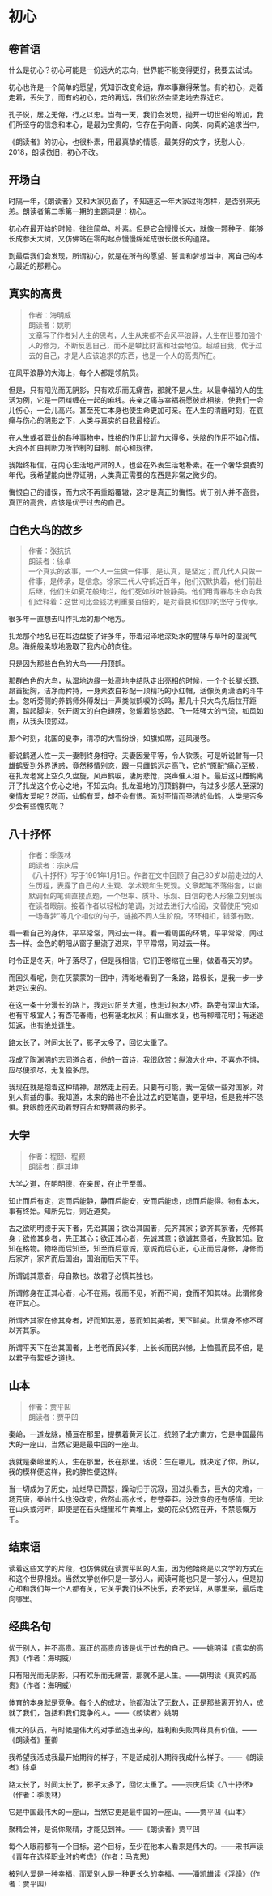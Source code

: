 # 初心

## 卷首语

什么是初心？初心可能是一份远大的志向，世界能不能变得更好，我要去试试。

初心也许是一个简单的愿望，凭知识改变命运，靠本事赢得荣誉。有的初心，走着走着，丢失了，而有的初心，走的再远，我们依然会坚定地去靠近它。

孔子说，居之无倦，行之以忠。当有一天，我们会发现，抛开一切世俗的附加，我们所坚守的信念和本心，是最为宝贵的，它存在于向善、向美、向真的追求当中。

《朗读者》的初心，也很朴素，用最真挚的情感，最美好的文字，抚慰人心，2018，朗读依旧，初心不改。

## 开场白

时隔一年，《朗读者》又和大家见面了，不知道这一年大家过得怎样，是否别来无恙。朗读者第二季第一期的主题词是：初心。

初心在最开始的时候，往往简单、朴素。但是它会慢慢长大，就像一颗种子，能够长成参天大树，又仿佛站在零的起点慢慢绵延成很长很长的道路。

到最后我们会发现，所谓初心，就是在所有的愿望、誓言和梦想当中，离自己的本心最近的那颗心。

## 真实的高贵

> 作者：海明威	
> 朗读者：姚明	
> 文章写了作者对人生的思考，人生从来都不会风平浪静，人生在世要加强个人的修为，不断反思自己，而不是攀比财富和社会地位。超越自我，优于过去的自己，才是人应该追求的东西，也是一个人的高贵所在。

在风平浪静的大海上，每个人都是领航员。

但是，只有阳光而无阴影，只有欢乐而无痛苦，那就不是人生。以最幸福的人的生活为例，它是一团纠缠在一起的麻线。丧亲之痛与幸福祝愿彼此相接，使我们一会儿伤心，一会儿高兴。甚至死亡本身也使生命更加可亲。在人生的清醒时刻，在哀痛与伤心的阴影之下，人类与真实的自我最接近。

在人生或者职业的各种事物中，性格的作用比智力大得多，头脑的作用不如心情，天资不如由判断力所节制的自制、耐心和规律。

我始终相信，在内心生活地严肃的人，也会在外表生活地朴素。在一个奢华浪费的年代，我希望能向世界证明，人类真正需要的东西是非常之微少的。

悔恨自己的错误，而力求不再重蹈覆辙，这才是真正的悔悟。优于别人并不高贵，真正的高贵，应该是优于过去的自己。

## 白色大鸟的故乡

> 作者：张抗抗	
> 朗读者：徐卓	
> 一个真实的故事，一个人一生做一件事，是认真，是坚定；而几代人只做一件事，是传承，是信念。徐家三代人守鹤近百年，他们沉默执着，他们前赴后继，他们生如夏花般绚烂，他们死如秋叶般静美。他们用青春与生命向我们诠释着：这世间比金钱功利重要百倍的，是对善良和信仰的坚守与传承。

很多年一直想去叫作扎龙的那个地方。

扎龙那个地名已在耳边盘旋了许多年，带着沼泽地深处水的腥味与草叶的湿润气息。海绵般柔软地吸取了我内心的向往。

只是因为那些白色的大鸟——丹顶鹤。

那群白色的大鸟，从湿地边缘一处高地中结队走出亮相的时候，一个个长腿长颈、昂首挺胸，洁净而矜持，一身素衣白衫配一顶精巧的小红帽，活像英勇潇洒的斗牛士。忽听旁侧的养鹤师外傅发出一声类似鹤唳的长鸣，那几十只大鸟先后拉开距离，踮起脚尖，张开阔大的白色翅膀，忽煽着悠悠起。飞一阵强大的气流，如风如雨，从我头顶掠过。

那个时刻，北国的夏季，清凉的大雪纷纷，如旗如席，迎风漫卷。

都说鹤通人性一夫一妻制终身相守。夫妻因爱平等，令人钦羡。可是听说曾有一只雄鹤受到外界诱惑，竟然移情别恋，跟一只雌鹤远走高飞，它的“原配”痛心至极，在扎龙老窝上空久久盘旋，风声鹤唳，凄厉悲怆，哭声催人泪下。最后这只雌鹤离开了扎龙这个伤心之地，不知去向。扎龙温地的丹顶鹤群中，有过多少感人至深的亲情友爱呢？然而，仙鹤有爱，却不会有恨。面对至情而圣洁的仙鹤，人类是否多少会有些愧疚呢？

## 八十抒怀

> 作者：季羡林	
> 朗读者：宗庆后	
> 《八十抒怀》写于1991年1月1日。作者在文中回顾了自己80岁以前走过的人生历程，表露了自己的人生观、学术观和生死观。文章起笔不落俗套，以幽默调侃的笔调直接点题，一个坦率、质朴、乐观、自信的老人形象立刻展现在读者眼前。接着作者以轻松的笔调，对过去进行大检阅，交替使用“宛如一场春梦”等几个相似的句子，链接不同人生阶段，环环相扣，错落有致。

看一看自己的身体，平平常常，同过去一样。看一看周围的环境，平平常常，同过去一样。金色的朝阳从窗子里流了进来，平平常常，同过去一样。

时令正是冬天，叶子落尽了，但是我相信，它们正卷缩在土里，做着春天的梦。

而回头看呢，则在灰蒙蒙的一团中，清晰地看到了一条路，路极长，是我一步一步地走过来的。

在这一条十分漫长的路上，我走过阳关大道，也走过独木小乔。路旁有深山大泽，也有平坡宜人；有杏花春雨，也有塞北秋风；有山重水复，也有柳暗花明；有迷途知返，也有绝处逢生。

路太长了，时间太长了，影子太多了，回忆太重了。

我成了陶渊明的志同道合者，他的一首诗，我很欣赏：纵浪大化中，不喜亦不惧，应尽便须尽，无复独多虑。

我现在就是抱着这种精神，昂然走上前去。只要有可能，我一定做一些对国家，对别人有益的事。我知道，未来的路也不会比过去的更笔直，更平坦，但是我并不恐惧。我眼前还闪动着野百合和野蔷薇的影子。

## 大学

> 作者：程颐、程颢	
> 朗读者：薛其坤	

大学之道，在明明德，在亲民，在止于至善。

知止而后有定，定而后能静，静而后能安，安而后能虑，虑而后能得。物有本末，事有终始。知所先后，则近道矣。

古之欲明明德于天下者，先治其国；欲治其国者，先齐其家；欲齐其家者，先修其身；欲修其身者，先正其心；欲正其心者，先诚其意；欲诚其意者，先致其知。致知在格物。物格而后知至，知至而后意诚，意诚而后心正，心正而后身修，身修而后家齐，家齐而后国治，国治而后天下平。

所谓诚其意者，毋自欺也。故君子必慎其独也。

所谓修身在正其心者，心不在焉，视而不见，听而不闻，食而不知其味。此谓修身在正其心。

所谓齐其家在修其身者，好而知其恶，恶而知其美者，天下鲜矣。此谓身不修不可以齐其家。

所谓平天下在治其国者，上老老而民兴孝，上长长而民兴悌，上恤孤而民不倍，是以君子有絜矩之道也。

## 山本

> 作者：贾平凹	
> 朗读者：贾平凹	

秦岭，一道龙脉，横亘在那里，提携着黄河长江，统领了北方南方，它是中国最伟大的一座山，当然它更是最中国的一座山。

我就是秦岭里的人，生在那里，长在那里。话说：生在哪儿，就决定了你。所以，我的模样便这样，我的脾性便这样。

当一切成为了历史，灿烂早已萧瑟，躁动归于沉寂，回过头看去，巨大的灾难，一场荒唐，秦岭什么也没改变，依然山高水长，苍苍莽莽。没改变的还有感情，无论在山头或河畔，即使是在石头缝里和牛粪堆上，爱的花朵仍然在开，不禁感慨万千。

## 结束语

读着这些文学的片段，也仿佛就在读贾平凹的人生，因为他始终是以文学的方式在和这个世界相处。当然文学创作只是一部分人，阅读可能也只是一部分人，但是初心却和我们每一个人都有关，它关乎我们快不快乐，安不安详，从哪里来，最后走向哪里。

## 经典名句

优于别人，并不高贵。真正的高贵应该是优于过去的自己。——姚明读《真实的高贵》（作者：海明威）

只有阳光而无阴影，只有欢乐而无痛苦，那就不是人生。——姚明读《真实的高贵》（作者：海明威）

体育的本身就是竞争。每个人的成功，他都淘汰了无数人，正是那些离开的人，成就了我们，包括和我们竞争的人。——《朗读者》姚明

伟大的队员，有时候是伟大的对手塑造出来的，胜利和失败同样具有价值。——《朗读者》董卿

我希望我活成我最开始期待的样子，不是活成别人期待我成什么样子。——《朗读者》徐卓

路太长了，时间太长了，影子太多了，回忆太重了。——宗庆后读《八十抒怀》（作者：季羡林）

它是中国最伟大的一座山，当然它更是最中国的一座山。——贾平凹《山本》

聚精会神，是说你聚精，才能见到神。——《朗读者》贾平凹

每个人眼前都有一个目标，这个目标，至少在他本人看来是伟大的。——宋书声读《青年在选择职业时的考虑》（作者：马克思）

被别人爱是一种幸福，而爱别人是一种更长久的幸福。——潘凯雄读《浮躁》（作者：贾平凹）
